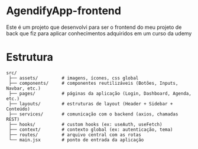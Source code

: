 # AgendifyApp-frontend
Este é um projeto que desenvolvi para ser o frontend do meu projeto de back que fiz para aplicar conhecimentos adquiridos em um curso da udemy

# Estrutura
```
src/
 ├── assets/         # imagens, ícones, css global
 ├── components/     # componentes reutilizáveis (Botões, Inputs, Navbar, etc.)
 ├── pages/          # páginas da aplicação (Login, Dashboard, Agenda, etc.)
 ├── layouts/        # estruturas de layout (Header + Sidebar + Conteúdo)
 ├── services/       # comunicação com o backend (axios, chamadas REST)
 ├── hooks/          # custom hooks (ex: useAuth, useFetch)
 ├── context/        # contexto global (ex: autenticação, tema)
 ├── routes/         # arquivo central com as rotas
 └── main.jsx        # ponto de entrada da aplicação
```